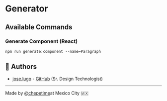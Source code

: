 # Generator

## Available Commands

### Generate Component (React)

```
npm run generate:component --name=Paragraph
```

## 🤺 Authors

- [jose.lugo](mailto:me@joselugo.dev) - [GitHub](https://github.com/chepetime) (Sr. Design Technologist)

---

Made by [@chepetime](https://github.com/chepetime)at  Mexico City 🇲🇽
